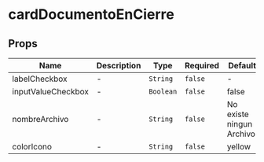 # cardDocumentoEnCierre

## Props

<!-- @vuese:cardDocumentoEnCierre:props:start -->
|Name|Description|Type|Required|Default|
|---|---|---|---|---|
|labelCheckbox|-|`String`|`false`|-|
|inputValueCheckbox|-|`Boolean`|`false`|false|
|nombreArchivo|-|`String`|`false`|No existe ningun Archivo.|
|colorIcono|-|`String`|`false`|yellow|

<!-- @vuese:cardDocumentoEnCierre:props:end -->


